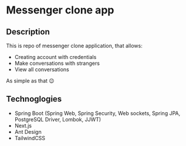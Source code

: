 # Messenger clone app

## Description

This is repo of messenger clone application, that allows:

- Creating account with credentials
- Make conversations with strangers
- View all conversations

As simple as that 😉

## Technoglogies

- Spring Boot (Spring Web, Spring Security, Web sockets, Spring JPA, PostgreSQL Driver, Lombok, JJWT)
- Next.js
- Ant Design
- TailwindCSS
